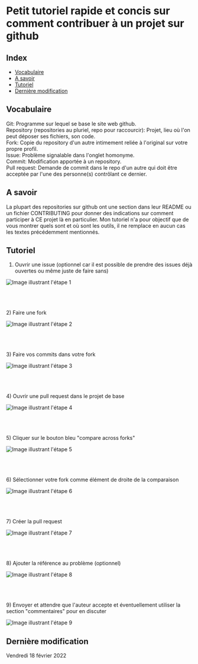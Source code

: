 # Petit tutoriel rapide et concis sur comment contribuer à un projet sur github

## Index
- [Vocabulaire](https://github.com/reza0310/Tutorials/blob/contribute/README.fr.md#vocabulaire)
- [A savoir](https://github.com/reza0310/Tutorials/blob/contribute/README.fr.md#a-savoir)
- [Tutoriel](https://github.com/reza0310/Tutorials/blob/contribute/README.fr.md#tutoriel)
- [Dernière modification](https://github.com/reza0310/Tutorials/blob/contribute/README.fr.md#derni%C3%A8re-modification)

## Vocabulaire
Git: Programme sur lequel se base le site web github.<br>
Repository (repositories au pluriel, repo pour raccourcir): Projet, lieu où l'on peut déposer ses fichiers, son code.<br>
Fork: Copie du repository d'un autre intimement reliée à l'original sur votre propre profil.<br>
Issue: Problème signalable dans l'onglet homonyme.<br>
Commit: Modification apportée à un repository.<br>
Pull request: Demande de commit dans le repo d'un autre qui doit être acceptée par l'une des personne(s) contrôlant ce dernier.

## A savoir
La plupart des repositories sur github ont une section dans leur README ou un fichier CONTRIBUTING pour donner des indications sur comment participer à CE projet là en particulier. Mon tutoriel n'a pour objectif que de vous montrer quels sont et où sont les outils, il ne remplace en aucun cas les textes précédemment mentionnés.

## Tutoriel

1) Ouvrir une issue (optionnel car il est possible de prendre des issues déjà ouvertes ou même juste de faire sans)

![Image illustrant l'étape 1](https://github.com/reza0310/Tutorials/blob/contribute/1.jpg)

<br><br><br>
2) Faire une fork

![Image illustrant l'étape 2](https://github.com/reza0310/Tutorials/blob/contribute/2.jpg)

<br><br><br>
3) Faire vos commits dans votre fork

![Image illustrant l'étape 3](https://github.com/reza0310/Tutorials/blob/contribute/3.jpg)

<br><br><br>
4) Ouvrir une pull request dans le projet de base

![Image illustrant l'étape 4](https://github.com/reza0310/Tutorials/blob/contribute/4.jpg)

<br><br><br>
5) Cliquer sur le bouton bleu "compare across forks"

![Image illustrant l'étape 5](https://github.com/reza0310/Tutorials/blob/contribute/5.jpg)

<br><br><br>
6) Sélectionner votre fork comme élément de droite de la comparaison

![Image illustrant l'étape 6](https://github.com/reza0310/Tutorials/blob/contribute/6.jpg)

<br><br><br>
7) Créer la pull request

![Image illustrant l'étape 7](https://github.com/reza0310/Tutorials/blob/contribute/7.jpg)

<br><br><br>
8) Ajouter la référence au problème (optionnel)

![Image illustrant l'étape 8](https://github.com/reza0310/Tutorials/blob/contribute/8.jpg)

<br><br><br>
9) Envoyer et attendre que l'auteur accepte et éventuellement utiliser la section "commentaires" pour en discuter

![Image illustrant l'étape 9](https://github.com/reza0310/Tutorials/blob/contribute/9.jpg)

## Dernière modification
Vendredi 18 février 2022

